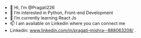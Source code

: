 - 👋 Hi, I’m @Pragati226
- 👀 I’m interested in Python, Front-end Development
- 🌱 I’m currently learning React Js
- 📫 I am available on Linkedin where you can connect me
- Linkedin: www.linkedin.com/in/pragati-mishra--888063208/
.

<!---
Pragati226/Pragati226 is a ✨ special ✨ repository because its `README.md` (this file) appears on your GitHub profile.
You can click the Preview link to take a look at your changes.
--->

